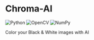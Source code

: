 # Chroma-AI
![Python](https://img.shields.io/badge/python-3670A0?style=for-the-badge&logo=python&logoColor=ffdd54)
![OpenCV](https://img.shields.io/badge/opencv-%23white.svg?style=for-the-badge&logo=opencv&logoColor=white)
![NumPy](https://img.shields.io/badge/numpy-%23013243.svg?style=for-the-badge&logo=numpy&logoColor=white)

Color your Black &amp; White images with AI 
